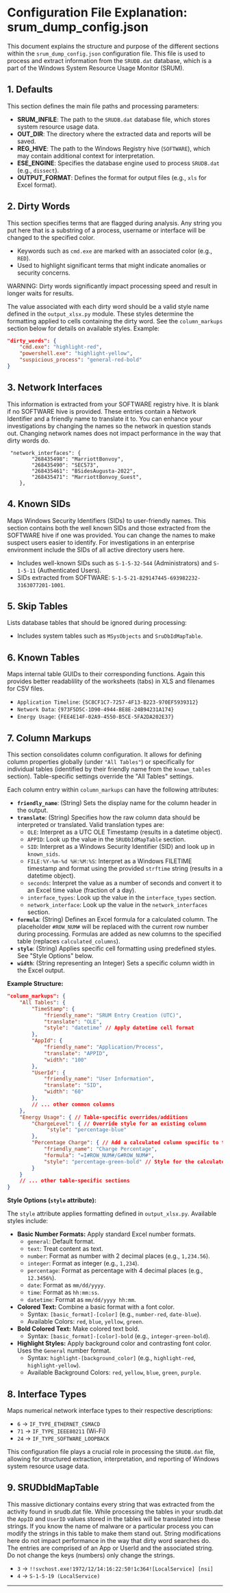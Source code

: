 # Configuration File Explanation: srum_dump_config.json

This document explains the structure and purpose of the different sections within the `srum_dump_config.json` configuration file. This file is used to process and extract information from the `SRUDB.dat` database, which is a part of the Windows System Resource Usage Monitor (SRUM).

## 1. Defaults
This section defines the main file paths and processing parameters:
- **SRUM_INFILE**: The path to the `SRUDB.dat` database file, which stores system resource usage data.
- **OUT_DIR**: The directory where the extracted data and reports will be saved.
- **REG_HIVE**: The path to the Windows Registry hive (`SOFTWARE`), which may contain additional context for interpretation.
- **ESE_ENGINE**: Specifies the database engine used to process `SRUDB.dat` (e.g., `dissect`).
- **OUTPUT_FORMAT**: Defines the format for output files (e.g., `xls` for Excel format).

## 2. Dirty Words
This section specifies terms that are flagged during analysis.  Any string you put here that is a substring of a process, username or interface will be changed to the specified color.
- Keywords such as `cmd.exe` are marked with an associated color (e.g., `RED`).
- Used to highlight significant terms that might indicate anomalies or security concerns.

WARNING: Dirty words significantly impact processing speed and result in longer waits for results.

The value associated with each dirty word should be a valid style name defined in the `output_xlsx.py` module. These styles determine the formatting applied to cells containing the dirty word. See the `column_markups` section below for details on available styles. Example:
```json
"dirty_words": {
    "cmd.exe": "highlight-red",
    "powershell.exe": "highlight-yellow",
    "suspicious_process": "general-red-bold"
}
```

## 3. Network Interfaces
This information is extracted from your SOFTWARE registry hive. It is blank if no SOFTWARE hive is provided. These entries contain a Network Identifier and a friendly name to translate it to. You can enhance your investigations by changing the names so the network in question stands out. Changing network names does not impact performance in the way that dirty words do.

```
 "network_interfaces": {
        "268435498": "MarriottBonvoy",
        "268435490": "SEC573",
        "268435461": "BSidesAugusta-2022",
        "268435471": "MarriottBonvoy_Guest",
    },
```

## 4. Known SIDs
Maps Windows Security Identifiers (SIDs) to user-friendly names. This section contains both the well known SIDs and those extracted from the SOFTWARE hive if one was provided. You can change the names to make suspect users easier to identify. For investigations in an enterprise environment include the SIDs of all active directory users here.

- Includes well-known SIDs such as `S-1-5-32-544` (Administrators) and `S-1-5-11` (Authenticated Users).
- SIDs extracted from SOFTWARE: `S-1-5-21-829147445-693982232-3163077201-1001`.

## 5. Skip Tables
Lists database tables that should be ignored during processing:
- Includes system tables such as `MSysObjects` and `SruDbIdMapTable`.

## 6. Known Tables
Maps internal table GUIDs to their corresponding functions.  Again this provides better readablility of the worksheets (tabs) in XLS and filenames for CSV files.

- `Application Timeline`: `{5C8CF1C7-7257-4F13-B223-970EF5939312}`
- `Network Data`: `{973F5D5C-1D90-4944-BE8E-24B94231A174}`
- `Energy Usage`: `{FEE4E14F-02A9-4550-B5CE-5FA2DA202E37}`

## 7. Column Markups

This section consolidates column configuration. It allows for defining column properties globally (under `"All Tables"`) or specifically for individual tables (identified by their friendly name from the `known_tables` section). Table-specific settings override the "All Tables" settings.

Each column entry within `column_markups` can have the following attributes:

- **`friendly_name`**: (String) Sets the display name for the column header in the output.
- **`translate`**: (String) Specifies how the raw column data should be interpreted or translated. Valid translation types are:
    - `OLE`: Interpret as a UTC OLE Timestamp (results in a datetime object).
    - `APPID`: Look up the value in the `SRUDbIdMapTable` section.
    - `SID`: Interpret as a Windows Security Identifier (SID) and look up in `known_sids`.
    - `FILE:%Y-%m-%d %H:%M:%S`: Interpret as a Windows FILETIME timestamp and format using the provided `strftime` string (results in a datetime object).
    - `seconds`: Interpret the value as a number of seconds and convert it to an Excel time value (fraction of a day).
    - `interface_types`: Look up the value in the `interface_types` section.
    - `network_interface`: Look up the value in the `network_interfaces` section.
- **`formula`**: (String) Defines an Excel formula for a calculated column. The placeholder `#ROW_NUM#` will be replaced with the current row number during processing. Formulas are added as new columns to the specified table (replaces `calculated_columns`).
- **`style`**: (String) Applies specific cell formatting using predefined styles. See "Style Options" below.
- **`width`**: (String representing an Integer) Sets a specific column width in the Excel output.

**Example Structure:**

```json
"column_markups": {
    "All Tables": {
        "TimeStamp": {
            "friendly_name": "SRUM Entry Creation (UTC)",
            "translate": "OLE",
            "style": "datetime" // Apply datetime cell format
        },
        "AppId": {
            "friendly_name": "Application/Process",
            "translate": "APPID",
            "width": "100"
        },
        "UserId": {
            "friendly_name": "User Information",
            "translate": "SID",
            "width": "60"
        },
        // ... other common columns
    },
    "Energy Usage": { // Table-specific overrides/additions
        "ChargeLevel": { // Override style for an existing column
             "style": "percentage-blue"
        },
        "Percentage Charge": { // Add a calculated column specific to this table
            "friendly_name": "Charge Percentage",
            "formula": "=I#ROW_NUM#/G#ROW_NUM#",
            "style": "percentage-green-bold" // Style for the calculated column
        }
    }
    // ... other table-specific sections
}
```

**Style Options (`style` attribute):**

The `style` attribute applies formatting defined in `output_xlsx.py`. Available styles include:

*   **Basic Number Formats:** Apply standard Excel number formats.
    *   `general`: Default format.
    *   `text`: Treat content as text.
    *   `number`: Format as number with 2 decimal places (e.g., `1,234.56`).
    *   `integer`: Format as integer (e.g., `1,234`).
    *   `percentage`: Format as percentage with 4 decimal places (e.g., `12.3456%`).
    *   `date`: Format as `mm/dd/yyyy`.
    *   `time`: Format as `hh:mm:ss`.
    *   `datetime`: Format as `mm/dd/yyyy hh:mm`.
*   **Colored Text:** Combine a basic format with a font color.
    *   Syntax: `[basic_format]-[color]` (e.g., `number-red`, `date-blue`).
    *   Available Colors: `red`, `blue`, `yellow`, `green`.
*   **Bold Colored Text:** Make colored text bold.
    *   Syntax: `[basic_format]-[color]-bold` (e.g., `integer-green-bold`).
*   **Highlight Styles:** Apply background color and contrasting font color. Uses the `General` number format.
    *   Syntax: `highlight-[background_color]` (e.g., `highlight-red`, `highlight-yellow`).
    *   Available Background Colors: `red`, `yellow`, `blue`, `green`, `purple`.

## 8. Interface Types
Maps numerical network interface types to their respective descriptions:
- `6` → `IF_TYPE_ETHERNET_CSMACD`
- `71` → `IF_TYPE_IEEE80211` (Wi-Fi)
- `24` → `IF_TYPE_SOFTWARE_LOOPBACK`

This configuration file plays a crucial role in processing the `SRUDB.dat` file, allowing for structured extraction, interpretation, and reporting of Windows system resource usage data.


## 9. SRUDbIdMapTable
This massive dictionary contains every string that was extracted from the activity found in srudb.dat file. While processing the tables in your srudb.dat the `AppID` and `UserID` values stored in the tables will be translated into these strings. If you know the name of malware or a particular process you can modify the strings in this table to make them stand out. String modifications here do not impact performance in the way that dirty word searches do. The entries are comprised of an App or UserId and the associated string. Do not change the keys (numbers) only change the strings.

- `3` → `!!svchost.exe!1972/12/14:16:22:50!1c364![LocalService] [nsi]`
- `4` → `S-1-5-19 (LocalService)`

---


